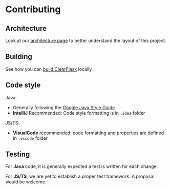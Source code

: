 # Contributing

## Architecture

Look at our [architecture page](ARCHITECTURE.md) to better understand the layout of this project.

## Building

See how you can [build ClearFlask](BUILDING.md) locally

## Code style

Java:

- Generally following the [Google Java Style Guide](https://google.github.io/styleguide/javaguide.html)
- **IntelliJ** Recommended: Code style formatting is in `.idea` folder

JS/TS:

- **VisualCode** recommended: code formatting and properties are defined in `.vscode` folder

## Testing

For **Java** code, it is generally expected a test is written for each change.

For **JS/TS**, we are yet to establish a proper test framework. A proposal would be welcome.
